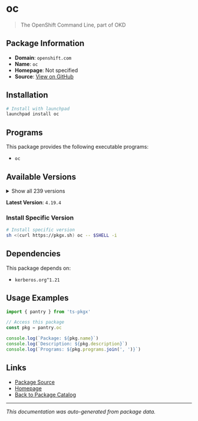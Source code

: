 # oc

> The OpenShift Command Line, part of OKD

## Package Information

- **Domain**: `openshift.com`
- **Name**: `oc`
- **Homepage**: Not specified
- **Source**: [View on GitHub](https://github.com/pkgxdev/pantry/tree/main/projects/openshift.com/package.yml)

## Installation

```bash
# Install with launchpad
launchpad install oc
```

## Programs

This package provides the following executable programs:

- `oc`

## Available Versions

<details>
<summary>Show all 239 versions</summary>

- `4.19.4`, `4.19.3`, `4.19.2`, `4.19.1`, `4.19.0`
- `4.18.19`, `4.18.18`, `4.18.17`, `4.18.16`, `4.18.15`
- `4.18.14`, `4.18.13`, `4.18.12`, `4.18.11`, `4.18.10`
- `4.18.9`, `4.18.8`, `4.18.7`, `4.18.6`, `4.18.5`
- `4.18.4`, `4.18.3`, `4.18.2`, `4.18.1`, `4.17.35`
- `4.17.34`, `4.17.33`, `4.17.32`, `4.17.31`, `4.17.30`
- `4.17.29`, `4.17.28`, `4.17.27`, `4.17.26`, `4.17.25`
- `4.17.24`, `4.17.23`, `4.17.22`, `4.17.21`, `4.17.20`
- `4.17.19`, `4.17.18`, `4.17.17`, `4.17.16`, `4.17.15`
- `4.17.14`, `4.17.13`, `4.17.12`, `4.17.11`, `4.17.10`
- `4.17.9`, `4.17.8`, `4.17.7`, `4.17.6`, `4.17.5`
- `4.17.4`, `4.17.3`, `4.17.2`, `4.17.1`, `4.17.0`
- `4.16.44`, `4.16.43`, `4.16.42`, `4.16.41`, `4.16.40`
- `4.16.39`, `4.16.38`, `4.16.37`, `4.16.36`, `4.16.35`
- `4.16.34`, `4.16.33`, `4.16.32`, `4.16.30`, `4.16.29`
- `4.16.28`, `4.16.27`, `4.16.26`, `4.16.25`, `4.16.24`
- `4.16.23`, `4.16.21`, `4.16.20`, `4.16.19`, `4.16.18`
- `4.16.17`, `4.16.16`, `4.16.15`, `4.16.14`, `4.16.13`
- `4.16.12`, `4.16.11`, `4.16.10`, `4.16.9`, `4.16.8`
- `4.16.7`, `4.16.6`, `4.16.5`, `4.16.4`, `4.16.3`
- `4.16.2`, `4.16.1`, `4.15.54`, `4.15.53`, `4.15.52`
- `4.15.51`, `4.15.50`, `4.15.49`, `4.15.48`, `4.15.47`
- `4.15.46`, `4.15.45`, `4.15.44`, `4.15.43`, `4.15.42`
- `4.15.41`, `4.15.40`, `4.15.39`, `4.15.38`, `4.15.37`
- `4.15.36`, `4.15.35`, `4.15.34`, `4.15.33`, `4.15.32`
- `4.15.31`, `4.15.30`, `4.15.29`, `4.15.28`, `4.15.27`
- `4.15.26`, `4.15.25`, `4.15.24`, `4.15.23`, `4.15.22`
- `4.15.21`, `4.15.20`, `4.15.19`, `4.15.18`, `4.15.17`
- `4.15.16`, `4.15.15`, `4.15.14`, `4.15.13`, `4.15.12`
- `4.15.11`, `4.15.10`, `4.15.9`, `4.15.8`, `4.15.7`
- `4.15.6`, `4.15.5`, `4.15.4`, `4.15.3`, `4.15.2`
- `4.14.53`, `4.14.52`, `4.14.51`, `4.14.50`, `4.14.49`
- `4.14.48`, `4.14.46`, `4.14.45`, `4.14.44`, `4.14.43`
- `4.14.42`, `4.14.41`, `4.14.40`, `4.14.39`, `4.14.38`
- `4.14.37`, `4.14.36`, `4.14.35`, `4.14.34`, `4.14.33`
- `4.14.32`, `4.14.31`, `4.14.30`, `4.14.29`, `4.14.28`
- `4.14.27`, `4.14.26`, `4.14.25`, `4.14.24`, `4.14.23`
- `4.14.22`, `4.14.21`, `4.14.20`, `4.14.19`, `4.14.18`
- `4.14.17`, `4.13.59`, `4.13.58`, `4.13.57`, `4.13.56`
- `4.13.55`, `4.13.54`, `4.13.53`, `4.13.52`, `4.13.51`
- `4.13.50`, `4.13.49`, `4.13.48`, `4.13.46`, `4.13.45`
- `4.13.44`, `4.13.43`, `4.13.42`, `4.13.41`, `4.13.40`
- `4.13.39`, `4.13.38`, `4.12.78`, `4.12.77`, `4.12.76`
- `4.12.75`, `4.12.74`, `4.12.73`, `4.12.72`, `4.12.71`
- `4.12.70`, `4.12.69`, `4.12.68`, `4.12.67`, `4.12.66`
- `4.12.65`, `4.12.64`, `4.12.63`, `4.12.62`, `4.12.61`
- `4.12.60`, `4.12.59`, `4.12.58`, `4.12.57`, `4.12.56`
- `4.12.55`, `4.12.54`, `4.12.53`, `4.11.59`

</details>

**Latest Version**: `4.19.4`

### Install Specific Version

```bash
# Install specific version
sh <(curl https://pkgx.sh) oc -- $SHELL -i
```

## Dependencies

This package depends on:

- `kerberos.org^1.21`

## Usage Examples

```typescript
import { pantry } from 'ts-pkgx'

// Access this package
const pkg = pantry.oc

console.log(`Package: ${pkg.name}`)
console.log(`Description: ${pkg.description}`)
console.log(`Programs: ${pkg.programs.join(', ')}`)
```

## Links

- [Package Source](https://github.com/pkgxdev/pantry/tree/main/projects/openshift.com/package.yml)
- [Homepage](#)
- [Back to Package Catalog](../../package-catalog.md)

---

*This documentation was auto-generated from package data.*
